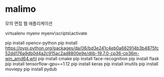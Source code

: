 # malimo
모의 면접 웹 애플리케이션

virtualenv myenv
myenv\scripts\activate

pip install opencv-python
pip install https://pypi.python.org/packages/da/06/bd3e241c4eb0a662914b3b4875fc52dd176a9db0d4a2c915ac2ad8800e9e/dlib-19.7.0-cp36-cp36m-win_amd64.whl
pip install cmake
pip install face-recognition
pip install flask
pip install tensorflow-gpu==1.12
pip install keras
pip install imutils
pip install moviepy
pip install pydub
